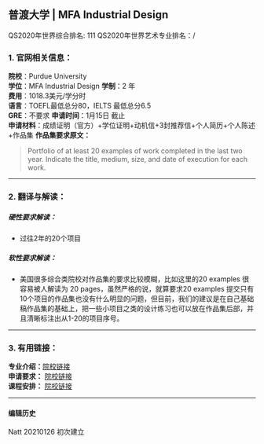 ## 普渡大学 | MFA Industrial Design  
QS2020年世界综合排名: 111
QS2020年世界艺术专业排名：/


### 1. 官网相关信息：

**院校**：Purdue University   
**学位**：MFA Industrial Design
**学制**：2 年  
**费用**：1018.3美元/学分时  
**语言**：TOEFL最低总分80，IELTS 最低总分6.5  
**GRE**：不要求 
**申请时间**：1月15日 截止     
**申请材料**：成绩证明（官方）+学位证明+动机信+3封推荐信+个人简历+个人陈述+作品集
**作品集要求原文：**   

> Portfolio of at least 20 examples of work completed in the last two year. Indicate the title, medium, size, and date of execution for each work.

---


### 2. 翻译与解读：

##### 硬性要求解读：
- 过往2年的20个项目




##### 软性要求解读：
- 美国很多综合类院校对作品集的要求比较模糊，比如这里的20 examples 很容易被人解读为 20 pages，虽然严格的说，就算要求20 examples 提交只有10个项目的作品集也没有什么明显的问题，但目前，我们的建议是在自己基础稿作品集的基础上，把一些小项目之类的设计练习也可以放在作品集后部，并且清晰标注出从1-20的项目序号。


---


### 3. 有用链接：

**专业介绍：**[院校链接](https://www.cla.purdue.edu/academic/rueffschool/ad/industrial/Graduate_Program.html)  
**申请要求：** [院校链接](https://www.cla.purdue.edu/academic/rueffschool/ad/mfa/apply.html)  
**课程安排：** [院校链接](https://www.cla.purdue.edu/academic/rueffschool/ad/industrial/Courses.html)  


---


#### 编辑历史

Natt 20210126 初次建立  
